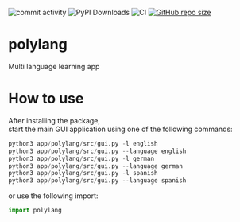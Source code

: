 ![commit activity](https://img.shields.io/github/commit-activity/m/TheNewThinkTank/polylang)
![PyPI Downloads](https://img.shields.io/pypi/dm/polylang)
![CI](https://github.com/TheNewThinkTank/polylang/actions/workflows/wf.yml/badge.svg)
[![GitHub repo size](https://img.shields.io/github/repo-size/TheNewThinkTank/polylang?style=flat&logo=github&logoColor=whitesmoke&label=Repo%20Size)](https://github.com/TheNewThinkTank/polylang/archive/refs/heads/main.zip)
# polylang
Multi language learning app

# How to use
After installing the package,<br>
start the main GUI application using one of the following commands:

```Python
python3 app/polylang/src/gui.py -l english
python3 app/polylang/src/gui.py --language english
python3 app/polylang/src/gui.py -l german
python3 app/polylang/src/gui.py --language german
python3 app/polylang/src/gui.py -l spanish
python3 app/polylang/src/gui.py --language spanish
```

or use the following import:

```Python
import polylang
```

<!--
pypi packaging commands:

python3 setup.py bdist_wheel sdist
pip install .
twine check dist/*
twine upload dist/*
-->
